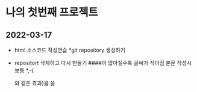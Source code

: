 # 나의 첫번째 프로젝트
## 2022-03-17
* html 소스코드 작성연습
*git repository 생성하기
- repositort 삭제하고 다시 만들기
####이 많아질수록 글씨가 작아짐
본문 작성시 보통 *,-(<p>와 같은 효과)을 씀